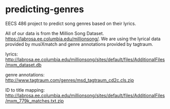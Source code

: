 # predicting-genres
EECS 486 project to predict song genres based on their lyrics.

All of our data is from the Million Song Dataset. https://labrosa.ee.columbia.edu/millionsong/. We are using the lyrical data provided by musiXmatch and genre annotations provided by tagtraum.

lyrics: http://labrosa.ee.columbia.edu/millionsong/sites/default/files/AdditionalFiles/mxm_dataset.db

genre annotations: http://www.tagtraum.com/genres/msd_tagtraum_cd2c.cls.zip

ID  to title mapping: http://labrosa.ee.columbia.edu/millionsong/sites/default/files/AdditionalFiles/mxm_779k_matches.txt.zip
